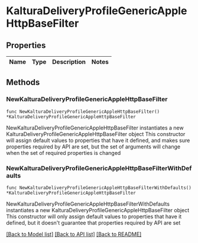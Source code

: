 # KalturaDeliveryProfileGenericAppleHttpBaseFilter

## Properties

Name | Type | Description | Notes
------------ | ------------- | ------------- | -------------

## Methods

### NewKalturaDeliveryProfileGenericAppleHttpBaseFilter

`func NewKalturaDeliveryProfileGenericAppleHttpBaseFilter() *KalturaDeliveryProfileGenericAppleHttpBaseFilter`

NewKalturaDeliveryProfileGenericAppleHttpBaseFilter instantiates a new KalturaDeliveryProfileGenericAppleHttpBaseFilter object
This constructor will assign default values to properties that have it defined,
and makes sure properties required by API are set, but the set of arguments
will change when the set of required properties is changed

### NewKalturaDeliveryProfileGenericAppleHttpBaseFilterWithDefaults

`func NewKalturaDeliveryProfileGenericAppleHttpBaseFilterWithDefaults() *KalturaDeliveryProfileGenericAppleHttpBaseFilter`

NewKalturaDeliveryProfileGenericAppleHttpBaseFilterWithDefaults instantiates a new KalturaDeliveryProfileGenericAppleHttpBaseFilter object
This constructor will only assign default values to properties that have it defined,
but it doesn't guarantee that properties required by API are set


[[Back to Model list]](../README.md#documentation-for-models) [[Back to API list]](../README.md#documentation-for-api-endpoints) [[Back to README]](../README.md)


